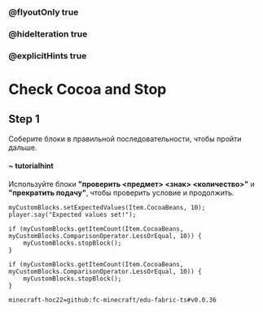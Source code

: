 ### @flyoutOnly true
### @hideIteration true
### @explicitHints true

# Check Cocoa and Stop

## Step 1
Соберите блоки в правильной последовательности, чтобы пройти дальше.

#### ~ tutorialhint
Используйте блоки **"проверить <предмет> <знак> <количество>"** и **"прекратить подачу"**, чтобы проверить условие и продолжить.

```hidden
myCustomBlocks.setExpectedValues(Item.CocoaBeans, 10);
player.say("Expected values set!");
```
```ghost
if (myCustomBlocks.getItemCount(Item.CocoaBeans, myCustomBlocks.ComparisonOperator.LessOrEqual, 10)) {
    myCustomBlocks.stopBlock();
}
```

```template
if (myCustomBlocks.getItemCount(Item.CocoaBeans, myCustomBlocks.ComparisonOperator.LessOrEqual, 10)) {
    myCustomBlocks.stopBlock();
}
```

```package
minecraft-hoc22=github:fc-minecraft/edu-fabric-ts#v0.0.36
```
